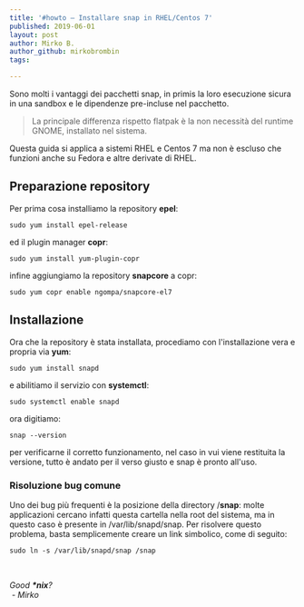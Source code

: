 ```yaml
---
title: '#howto – Installare snap in RHEL/Centos 7'
published: 2019-06-01
layout: post
author: Mirko B.
author_github: mirkobrombin
tags:

---
```

<p>Sono molti i vantaggi dei pacchetti snap, in primis la loro esecuzione sicura in una sandbox e le dipendenze pre-incluse nel pacchetto.</p><blockquote><p>La principale differenza rispetto&nbsp;flatpak è la non necessità del runtime GNOME, installato nel sistema.</p></blockquote><p>Questa guida si applica a sistemi RHEL e Centos 7 ma non è escluso che funzioni anche su Fedora e altre derivate di RHEL.</p><h2>Preparazione repository</h2><p>Per prima cosa installiamo la repository <strong>epel</strong>:</p><pre><code>sudo yum install epel-release</code></pre><p>ed il plugin manager&nbsp;<strong>copr</strong>:</p><pre><code>sudo yum install yum-plugin-copr</code></pre><p>infine aggiungiamo la repository&nbsp;<strong>snapcore</strong>&nbsp;a copr:</p><pre><code>sudo yum copr enable ngompa/snapcore-el7</code></pre><h2>Installazione</h2><p>Ora che la repository è stata installata, procediamo con l'installazione vera e propria&nbsp;via&nbsp;<strong>yum</strong>:</p><pre><code>sudo yum install snapd</code></pre><p>e abilitiamo il servizio con&nbsp;<strong>systemctl</strong>:</p><pre><code>sudo systemctl enable snapd</code></pre><p>ora digitiamo:</p><pre><code>snap --version</code></pre><p>per verificarne il corretto funzionamento, nel caso in vui viene restituita la versione, tutto è andato per il verso giusto e snap è pronto all'uso.</p><h3>Risoluzione bug comune</h3><p>Uno dei bug più frequenti è la posizione della directory /<strong>snap</strong>: molte applicazioni cercano infatti questa cartella nella root del sistema, ma in questo caso è presente in /var/lib/snapd/snap. Per risolvere questo problema, basta semplicemente creare un link simbolico, come di seguito:</p><pre><code>sudo ln -s /var/lib/snapd/snap /snap</code></pre><p>&nbsp;</p><p><em>Good&nbsp;<strong>*nix</strong>?</em><br /><em>&nbsp;- Mirko</em></p>
